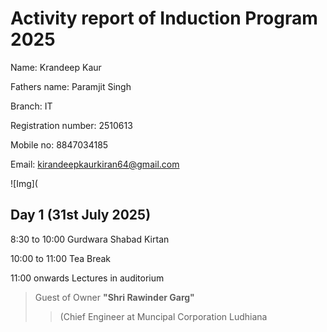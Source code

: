 # Activity report of Induction Program 2025
Name: Krandeep Kaur

Fathers name: Paramjit Singh

Branch: IT

Registration number: 2510613

Mobile no: 8847034185

Email: kirandeepkaurkiran64@gmail.com

![Img](

## Day 1 (31st July 2025)

8:30 to 10:00 Gurdwara Shabad Kirtan

10:00 to 11:00 Tea Break

11:00 onwards Lectures in auditorium
> Guest of Owner **"Shri Rawinder Garg"**
>
>> (Chief Engineer at Muncipal Corporation Ludhiana
